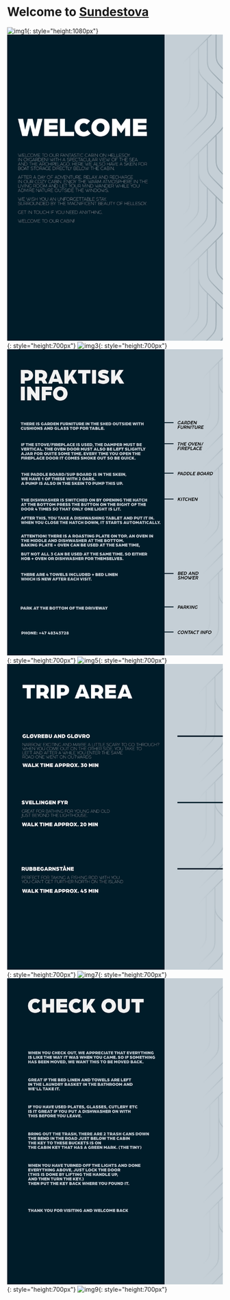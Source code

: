 # Welcome to [Sundestova](https://airbnb.com/h/sundestova)


![img1](/bilder/1.png){: style="height:1080px"} 
![img2](/bilder/2.png){: style="height:700px"}
![img3](/bilder/3.png){: style="height:700px"}
![img4](/bilder/4.png){: style="height:700px"}
![img5](/bilder/5.png){: style="height:700px"}
![img6](/bilder/6.png){: style="height:700px"}
![img7](/bilder/7.png){: style="height:700px"}
![img8](/bilder/8.png){: style="height:700px"}
![img9](/bilder/9.png){: style="height:700px"}
